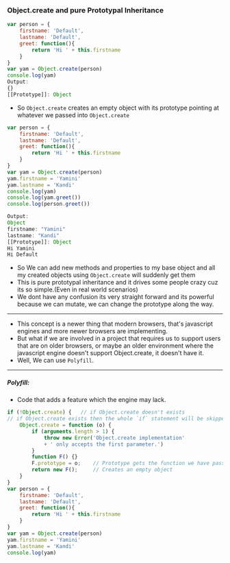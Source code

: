 ### Object.create and pure Prototypal Inheritance
```js
var person = {
    firstname: 'Default',
    lastname: 'Default',
    greet: function(){
        return 'Hi ' + this.firstname
    }
}
var yam = Object.create(person)
console.log(yam)
Output:
{}
[[Prototype]]: Object
```
* So `Object.create` creates an empty object with its prototype pointing at whatever we passed into `Object.create` 

```js
var person = {
    firstname: 'Default',
    lastname: 'Default',
    greet: function(){
        return 'Hi ' + this.firstname
    }
}
var yam = Object.create(person)
yam.firstname = 'Yamini'
yam.lastname = 'Kandi'
console.log(yam)
console.log(yam.greet())
console.log(person.greet())

Output:
Object
firstname: "Yamini"
lastname: "Kandi"
[[Prototype]]: Object
Hi Yamini
Hi Default
```
* So We can add new methods and properties to my base object and all my created objects using `Object.create` will suddenly get them
* This is pure prototypal inheritance and it drives some people crazy cuz its so simple.(Even in real world scenarios)
* We dont have any confusion its very straight forward and its powerful because we can mutate, we can change the prototype along the way.

------- 

* This concept is a newer thing that modern browsers, that's javascript engines and more newer browsers are implementing.
* But what if we are involved in a project that requires us to support users that are on older browsers, or maybe an older environment where the javascript engine doesn't support Object.create, it doesn't have it.
* Well, We can use `Polyfill`.

-------

##### Polyfill:
* Code that adds a feature which the engine may lack.
```js
if (!Object.create) {   // if Object.create doesn't exists 
// if Object.create exists then the whole `if` statement will be skipped
    Object.create = function (o) {
        if (arguments.length > 1) {
            throw new Error('Object.create implementation'
            + ' only accepts the first parameter.')
        }
        function F() {}
        F.prototype = o;    // Prototype gets the function we have passed
        return new F();     // Creates an empty object
    }
}
var person = {
    firstname: 'Default',
    lastname: 'Default',
    greet: function(){
        return 'Hi ' + this.firstname
    }
}
var yam = Object.create(person)
yam.firstname = 'Yamini'
yam.lastname = 'Kandi'
console.log(yam)
```
